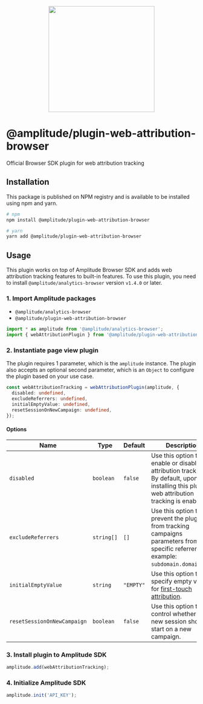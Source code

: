 <p align="center">
  <a href="https://amplitude.com" target="_blank" align="center">
    <img src="https://static.amplitude.com/lightning/46c85bfd91905de8047f1ee65c7c93d6fa9ee6ea/static/media/amplitude-logo-with-text.4fb9e463.svg" width="280">
  </a>
  <br />
</p>

# @amplitude/plugin-web-attribution-browser

Official Browser SDK plugin for web attribution tracking

## Installation

This package is published on NPM registry and is available to be installed using npm and yarn.

```sh
# npm
npm install @amplitude/plugin-web-attribution-browser

# yarn
yarn add @amplitude/plugin-web-attribution-browser
```

## Usage

This plugin works on top of Amplitude Browser SDK and adds web attribution tracking features to built-in features. To use this plugin, you need to install `@amplitude/analytics-browser` version `v1.4.0` or later.

### 1. Import Amplitude packages

* `@amplitude/analytics-browser`
* `@amplitude/plugin-web-attribution-browser`

```typescript
import * as amplitude from '@amplitude/analytics-browser';
import { webAttributionPlugin } from '@amplitude/plugin-web-attribution-browser';
```

### 2. Instantiate page view plugin

The plugin requires 1 parameter, which is the `amplitude` instance. The plugin also accepts an optional second parameter, which is an `Object` to configure the plugin based on your use case.

```typescript
const webAttributionTracking = webAttributionPlugin(amplitude, {
  disabled: undefined,
  excludeReferrers: undefined,
  initialEmptyValue: undefined,
  resetSessionOnNewCampaign: undefined,
});
```

#### Options

|Name|Type|Default|Description|
|-|-|-|-|
|`disabled`|`boolean`|`false`|Use this option to enable or disable web attribution tracking. By default, upon installing this plugin, web attribution tracking is enabled.|
|`excludeReferrers`|`string[]`|`[]`|Use this option to prevent the plugin from tracking campaigns parameters from specific referrers. For example: `subdomain.domain.com`.|
|`initialEmptyValue`|`string`|`"EMPTY"`|Use this option to specify empty values for [first-touch attribution](https://www.docs.developers.amplitude.com/data/sdks/marketing-analytics-browser/#first-touch-attribution).|
|`resetSessionOnNewCampaign`|`boolean`|`false`|Use this option to control whether a new session should start on a new campaign.|

### 3. Install plugin to Amplitude SDK

```typescript
amplitude.add(webAttributionTracking);
```

### 4. Initialize Amplitude SDK

```typescript
amplitude.init('API_KEY');
```
